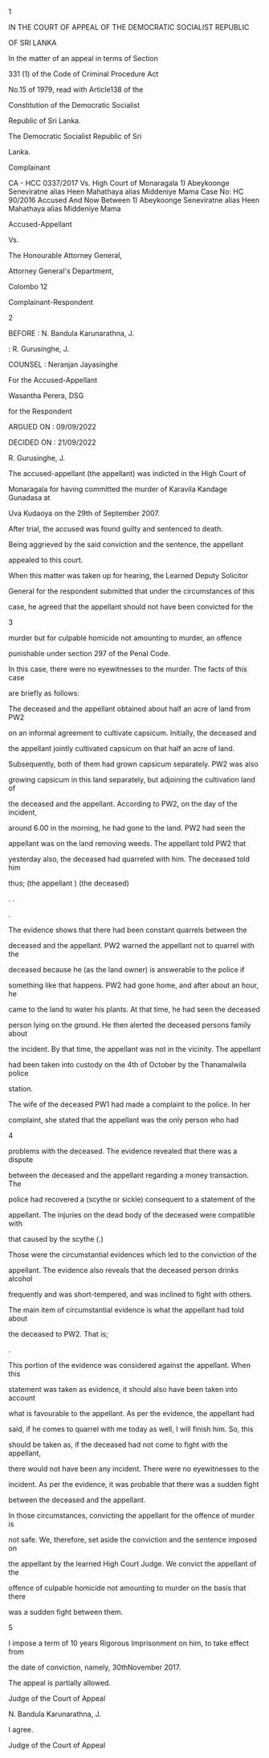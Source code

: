 1

IN THE COURT OF APPEAL OF THE DEMOCRATIC SOCIALIST REPUBLIC

OF SRI LANKA

In the matter of an appeal in terms of Section

331 (1) of the Code of Criminal Procedure Act

No.15 of 1979, read with Article138 of the

Constitution of the Democratic Socialist

Republic of Sri Lanka.

The Democratic Socialist Republic of Sri

Lanka.

Complainant

CA - HCC 0337/2017 Vs. High Court of Monaragala 1) Abeykoonge Seneviratne alias Heen Mahathaya alias Middeniye Mama Case No: HC 90/2016 Accused And Now Between 1) Abeykoonge Seneviratne alias Heen Mahathaya alias Middeniye Mama

Accused-Appellant

Vs.

The Honourable Attorney General,

Attorney General's Department,

Colombo 12

Complainant-Respondent

2

BEFORE : N. Bandula Karunarathna, J.

: R. Gurusinghe, J.

COUNSEL : Neranjan Jayasinghe

For the Accused-Appellant

Wasantha Perera, DSG

for the Respondent

ARGUED ON : 09/09/2022

DECIDED ON : 21/09/2022

R. Gurusinghe, J.

The accused-appellant (the appellant) was indicted in the High Court of

Monaragala for having committed the murder of Karavila Kandage Gunadasa at

Uva Kudaoya on the 29th of September 2007.

After trial, the accused was found guilty and sentenced to death.

Being aggrieved by the said conviction and the sentence, the appellant

appealed to this court.

When this matter was taken up for hearing, the Learned Deputy Solicitor

General for the respondent submitted that under the circumstances of this

case, he agreed that the appellant should not have been convicted for the

3

murder but for culpable homicide not amounting to murder, an offence

punishable under section 297 of the Penal Code.

In this case, there were no eyewitnesses to the murder. The facts of this case

are briefly as follows:

The deceased and the appellant obtained about half an acre of land from PW2

on an informal agreement to cultivate capsicum. Initially, the deceased and

the appellant jointly cultivated capsicum on that half an acre of land.

Subsequently, both of them had grown capsicum separately. PW2 was also

growing capsicum in this land separately, but adjoining the cultivation land of

the deceased and the appellant. According to PW2, on the day of the incident,

around 6.00 in the morning, he had gone to the land. PW2 had seen the

appellant was on the land removing weeds. The appellant told PW2 that

yesterday also, the deceased had quarreled with him. The deceased told him

thus; (the appellant ) (the deceased)

. .

.

The evidence shows that there had been constant quarrels between the

deceased and the appellant. PW2 warned the appellant not to quarrel with the

deceased because he (as the land owner) is answerable to the police if

something like that happens. PW2 had gone home, and after about an hour, he

came to the land to water his plants. At that time, he had seen the deceased

person lying on the ground. He then alerted the deceased persons family about

the incident. By that time, the appellant was not in the vicinity. The appellant

had been taken into custody on the 4th of October by the Thanamalwila police

station.

The wife of the deceased PW1 had made a complaint to the police. In her

complaint, she stated that the appellant was the only person who had

4

problems with the deceased. The evidence revealed that there was a dispute

between the deceased and the appellant regarding a money transaction. The

police had recovered a (scythe or sickle) consequent to a statement of the

appellant. The injuries on the dead body of the deceased were compatible with

that caused by the scythe (.)

Those were the circumstantial evidences which led to the conviction of the

appellant. The evidence also reveals that the deceased person drinks alcohol

frequently and was short-tempered, and was inclined to fight with others.

The main item of circumstantial evidence is what the appellant had told about

the deceased to PW2. That is;

.

This portion of the evidence was considered against the appellant. When this

statement was taken as evidence, it should also have been taken into account

what is favourable to the appellant. As per the evidence, the appellant had

said, if he comes to quarrel with me today as well, I will finish him. So, this

should be taken as, if the deceased had not come to fight with the appellant,

there would not have been any incident. There were no eyewitnesses to the

incident. As per the evidence, it was probable that there was a sudden fight

between the deceased and the appellant.

In those circumstances, convicting the appellant for the offence of murder is

not safe. We, therefore, set aside the conviction and the sentence imposed on

the appellant by the learned High Court Judge. We convict the appellant of the

offence of culpable homicide not amounting to murder on the basis that there

was a sudden fight between them.

5

I impose a term of 10 years Rigorous Imprisonment on him, to take effect from

the date of conviction, namely, 30thNovember 2017.

The appeal is partially allowed.

Judge of the Court of Appeal

N. Bandula Karunarathna, J.

I agree.

Judge of the Court of Appeal